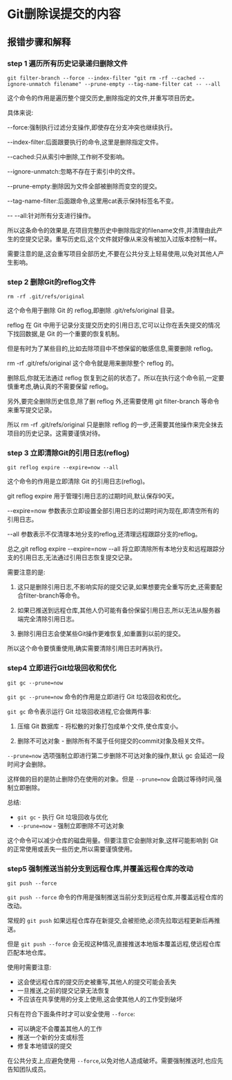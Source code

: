 # Git删除误提交的内容

## 报错步骤和解释

### step 1 遍历所有历史记录递归删除文件

```shell
git filter-branch --force --index-filter "git rm -rf --cached --ignore-unmatch filename" --prune-empty --tag-name-filter cat -- --all
```
这个命令的作用是遍历整个提交历史,删除指定的文件,并重写项目历史。

具体来说:

--force:强制执行过滤分支操作,即使存在分支冲突也继续执行。

--index-filter:后面跟要执行的命令,这里是删除指定文件。

--cached:只从索引中删除,工作树不受影响。 

--ignore-unmatch:忽略不存在于索引中的文件。

--prune-empty:删除因为文件全部被删除而变空的提交。

--tag-name-filter:后面跟命令,这里用cat表示保持标签名不变。

-- --all:针对所有分支进行操作。

所以这条命令的效果是,在项目完整历史中删除指定的filename文件,并清理由此产生的空提交记录。重写历史后,这个文件就好像从来没有被加入过版本控制一样。

需要注意的是,这会重写项目全部历史,不要在公共分支上轻易使用,以免对其他人产生影响。


### step 2 删除Git的reflog文件
```shell
rm -rf .git/refs/original
```
这个命令用于删除 Git 的 reflog,即删除 .git/refs/original 目录。

reflog 在 Git 中用于记录分支提交历史的引用日志,它可以让你在丢失提交的情况下找回数据,是 Git 的一个重要的恢复机制。

但是有时为了某些目的,比如去除项目中不想保留的敏感信息,需要删除 reflog。

rm -rf .git/refs/original 这个命令就是用来删除整个 reflog 的。

删除后,你就无法通过 reflog 恢复到之前的状态了。所以在执行这个命令前,一定要慎重考虑,确认真的不需要保留 reflog。

另外,要完全删除历史信息,除了删 reflog 外,还需要使用 git filter-branch 等命令来重写提交记录。

所以 rm -rf .git/refs/original 只是删除 reflog 的一步,还需要其他操作来完全抹去项目的历史记录。这需要谨慎对待。

### step 3 立即清除Git的引用日志(reflog)

```shell
git reflog expire --expire=now --all
```

这个命令的作用是立即清除 Git 的引用日志(reflog)。

git reflog expire 用于管理引用日志的过期时间,默认保存90天。

--expire=now 参数表示立即设置全部引用日志的过期时间为现在,即清空所有的引用日志。

--all 参数表示不仅清理本地分支的reflog,还清理远程跟踪分支的reflog。

总之,git reflog expire --expire=now --all 将立即清除所有本地分支和远程跟踪分支的引用日志,无法通过引用日志恢复提交记录。

需要注意的是:

1. 这只是删除引用日志,不影响实际的提交记录,如果想要完全重写历史,还需要配合filter-branch等命令。

2. 如果已推送到远程仓库,其他人仍可能有备份保留引用日志,所以无法从服务器端完全清除引用日志。

3. 删除引用日志会使某些Git操作更难恢复,如重置到以前的提交。

所以这个命令要慎重使用,确实需要清除引用日志时再执行。


### step4 立即进行Git垃圾回收和优化

```shell
git gc --prune=now
```
`git gc --prune=now` 命令的作用是立即进行 Git 垃圾回收和优化。

`git gc` 命令表示运行 Git 垃圾回收进程,它会做两件事:

1. 压缩 Git 数据库 - 将松散的对象打包成单个文件,使仓库变小。

2. 删除不可达对象 - 删除所有不属于任何提交的commit对象及相关文件。

`--prune=now` 选项强制立即进行第二步删除不可达对象的操作,默认 gc 会延迟一段时间才会删除。

这样做的目的是防止删除仍在使用的对象。但是 `--prune=now` 会跳过等待时间,强制立即删除。

总结:

- `git gc` - 执行 Git 垃圾回收与优化
- `--prune=now` - 强制立即删除不可达对象

这个命令可以减少仓库的磁盘用量。但要注意它会删除对象,这样可能影响到 Git 的正常使用或丢失一些历史,所以需要谨慎使用。
### step5 强制推送当前分支到远程仓库,并覆盖远程仓库的改动

```shell
git push --force
```

`git push --force` 命令的作用是强制推送当前分支到远程仓库,并覆盖远程仓库的改动。

常规的 `git push` 如果远程仓库存在新提交,会被拒绝,必须先拉取远程更新后再推送。

但是 `git push --force` 会无视这种情况,直接推送本地版本覆盖远程,使远程仓库匹配本地仓库。

使用时需要注意:

- 这会使远程仓库的提交历史被重写,其他人的提交可能会丢失
- 一旦推送,之前的提交记录无法恢复
- 不应该在共享使用的分支上使用,这会使其他人的工作受到破坏

只有在符合下面条件时才可以安全使用 `--force`:

- 可以确定不会覆盖其他人的工作
- 推送一个新的分支或标签
- 修复本地错误的提交

在公共分支上,应避免使用 `--force`,以免对他人造成破坏。需要强制推送时,也应先告知团队成员。